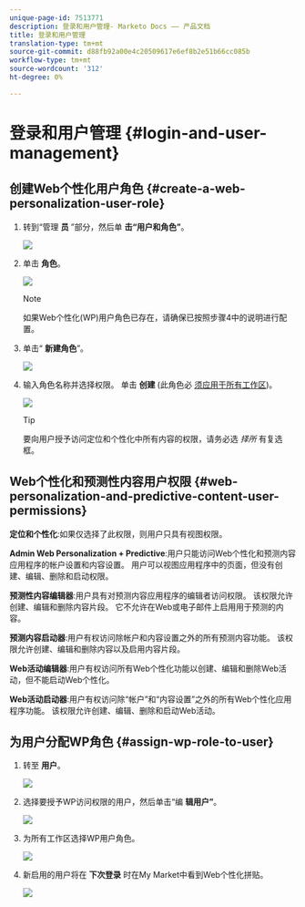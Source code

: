 ```yaml
---
unique-page-id: 7513771
description: 登录和用户管理- Marketo Docs —— 产品文档
title: 登录和用户管理
translation-type: tm+mt
source-git-commit: d88fb92a00e4c20509617e6ef8b2e51b66cc085b
workflow-type: tm+mt
source-wordcount: '312'
ht-degree: 0%

---
```



# 登录和用户管理 {#login-and-user-management}

## 创建Web个性化用户角色 {#create-a-web-personalization-user-role}

1. 转到“管理 **员** ”部分，然后单 **击“用户和角色”**。

   ![](assets/image2015-4-28-19-3a50-3a49.png)

1. 单击 **角色**。

   ![](assets/image2015-4-28-19-3a57-3a58.png)

   >[!NOTE]
   >
   >如果Web个性化(WP)用户角色已存在，请确保已按照步骤4中的说明进行配置。

1. 单击“ **新建角色**”。

   ![](assets/three-1.png)

1. 输入角色名称并选择权限。 单击 **创建** (此角色必 [须应用于所有工作区](http://docs.marketo.com/display/DOCS/Managing+Marketo+Users#ManagingMarketoUsers-CreateUsers))。

   ![](assets/four.png)

   >[!TIP]
   >
   >要向用户授予访问定位和个性化中所有内容的权限，请务必选 *择所* 有复选框。

## Web个性化和预测性内容用户权限 {#web-personalization-and-predictive-content-user-permissions}

**定位和个性化**:如果仅选择了此权限，则用户只具有视图权限。

**Admin Web Personalization + Predictive**:用户只能访问Web个性化和预测内容应用程序的帐户设置和内容设置。 用户可以视图应用程序中的页面，但没有创建、编辑、删除和启动权限。

**预测性内容编辑器**:用户具有对预测内容应用程序的编辑者访问权限。 该权限允许创建、编辑和删除内容片段。 它不允许在Web或电子邮件上启用用于预测的内容。

**预测内容启动器**:用户有权访问除帐户和内容设置之外的所有预测内容功能。 该权限允许创建、编辑和删除内容以及启用内容片段。

**Web活动编辑器**:用户有权访问所有Web个性化功能以创建、编辑和删除Web活动，但不能启动Web个性化。

**Web活动启动器**:用户有权访问除“帐户”和“内容设置”之外的所有Web个性化应用程序功能。 该权限允许创建、编辑、删除和启动Web活动。

## 为用户分配WP角色 {#assign-wp-role-to-user}

1. 转至 **用户**。

   ![](assets/image2015-4-29-11-3a31-3a3.png)

1. 选择要授予WP访问权限的用户，然后单击“编 **辑用户”**。

   ![](assets/image2015-4-29-11-3a38-3a46.png)

1. 为所有工作区选择WP用户角色。

   ![](assets/seven.png)

1. 新启用的用户将在 **下次登录** 时在My Market中看到Web个性化拼贴。

   ![](assets/eight.png)
